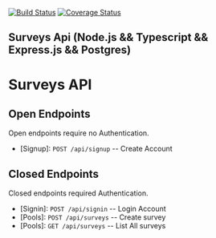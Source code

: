 [![Build Status](https://travis-ci.org/vbeloti/surveys-api.svg?branch=master)](https://travis-ci.org/vbeloti/surveys-api)
[![Coverage Status](https://coveralls.io/repos/github/vbeloti/Polls-API/badge.svg?branch=master)](https://coveralls.io/github/vbeloti/Polls-API?branch=master)

## Surveys Api (Node.js && Typescript && Express.js && Postgres)

# Surveys API

## Open Endpoints

Open endpoints require no Authentication.

* [Signup]: `POST /api/signup` -- Create Account

## Closed Endpoints

Closed endpoints required Authentication.

* [Signin]: `POST /api/signin` -- Login Account
* [Pools]: `POST /api/surveys` -- Create survey
* [Pools]: `GET /api/surveys` -- List All surveys
